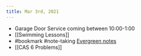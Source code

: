 ```yaml
---
title: Mar 3rd, 2021
---
```


- Garage Door Service coming between 10:00-1:00
- [[Swimming Lessons]]
- #bookmark #note-taking [Evergreen notes](https://notes.andymatuschak.org/Evergreen_notes)
- [[CAS 6 Problems]]